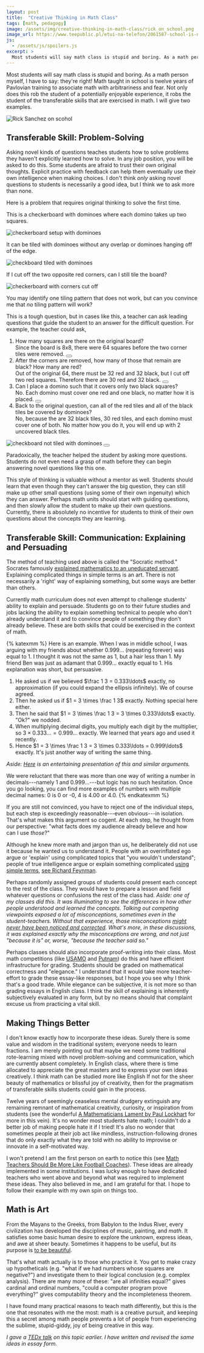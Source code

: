 ```yaml
---
layout: post
title:  "Creative Thinking in Math Class"
tags: [math, pedagogy]
image: /assets/img/creative-thinking-in-math-class/rick_on_school.png
image_url: https://www.teepublic.pl/etui-na-telefon/2061587-school-is-not-a-place-for-smart-people
js:
  - /assets/js/spoilers.js
excerpt: >
  Most students will say math class is stupid and boring. As a math person myself, I have to say: they're right!
---
```


Most students will say math class is stupid and boring. As a math person myself, I have to say: they're right! Math taught in school is twelve years of Pavlovian training to associate math with arbitrariness and fear. Not only does this rob the student of a potentially enjoyable experience, it robs the student of the transferable skills that are exercised in math. I will give two examples.

![Rick Sanchez on scohol](/assets/img/creative-thinking-in-math-class/rick_on_school.png)


## Transferable Skill: Problem-Solving

Asking novel kinds of questions teaches students how to solve problems they haven't explicitly learned how to solve. In any job position, you will be asked to do this. Some students are afraid to trust their own original thoughts. Explicit practice with feedback can help them eventually use their own intelligence when making choices. I don't think *only* asking novel questions to students is necessarily a good idea, but I think we to ask more than none.

Here is a problem that requires original thinking to solve the first time.

This is a checkerboard with dominoes where each domino takes up two squares.

![checkerboard setup with dominoes](/assets/img/creative-thinking-in-math-class/checkerboard_seutp_with_dominoes.png)

It can be tiled with dominoes without any overlap or dominoes hanging off of the edge.

![checkboard tiled with dominoes](/assets/img/creative-thinking-in-math-class/checkerboard_tiled_with_dominoes.png)

If I cut off the two opposite red corners, can I still tile the board?

![checkerboard with corners cut off](/assets/img/creative-thinking-in-math-class/checkerboard_with_corners_cut_off.png)

You may identify one tiling pattern that does not work, but can you convince me that *no* tiling pattern will work?

This is a tough question, but in cases like this, a teacher can ask leading questions that guide the student to an answer for the difficult question. For example, the teacher could ask,

1. How many squares are there on the original board?
<br /><span class="spoiler"><span>
Since the board is 8x8, there were 64 squares before the two corner tiles were removed.
</span><button></button></span>
2. After the corners are removed, how many of those that remain are black? How many are red?
<br /><span class="spoiler"><span>
Out of the original 64, there must be 32 red and 32 black, but I cut off two red squares. Therefore there are 30 red and 32 black.
</span><button></button></span>
3. Can I place a domino such that it covers only two black squares?
<br /><span class="spoiler"><span>
No. Each domino must cover one red and one black, no matter how it is placed.
</span><button></button></span>
4. Back to the original question, can all of the red tiles and all of the black tiles be covered by dominoes?
<br /><span class="spoiler"><span>
No, because the are 32 black tiles, 30 red tiles, and each domino must cover one of both. No matter how you do it, you will end up with 2 uncovered black tiles. <br />
<img alt="checkboard not tiled with dominoes" src="{{site.baseurl}}/assets/img/creative-thinking-in-math-class/checkerboard_not_tiled_with_dominoes.png" />
</span><button></button></span>

Paradoxically, the teacher helped the student by asking more questions. Students do not even need a grasp of math before they can begin answering novel questions like this one.

This style of thinking is valuable without a mentor as well. Students should learn that even though they can't answer the big question, they can still make up other small questions (using some of their own ingenuity) which they can answer. Perhaps math units should start with guiding questions, and then slowly allow the student to make up their own questions. Currently, there is absolutely no incentive for students to think of their own questions about the concepts they are learning.

## Transferable Skill: Communication: Explaining and Persuading

The method of teaching used above is called the "Socratic method." Socrates famously [explained mathematics to an uneducated servant](https://en.wikipedia.org/wiki/Meno#Dialogue_with_Meno.27s_slave). Explaining complicated things in simple terms is an art. There is not necessarily a 'right' way of explaining something, but some ways are better than others.

Currently math curriculum does not even attempt to challenge students' ability to explain and persuade. Students go on to their future studies and jobs lacking the ability to explain something technical to people who don't already understand it and to convince people of something they don't already believe. These are both skills that could be exercised in the context of math.

{% katexmm %}
Here is an example. When I was in middle school, I was arguing with my friends about whether $0.999\ldots$ (repeating forever) was equal to 1. I thought it was not the same as 1, but a hair less than 1. My friend Ben was just as adamant that $0.999\ldots$ exactly equal to 1. His explanation was short, but persuasive.

1. He asked us if we believed $\frac 1 3 = 0.333\ldots$ exactly, no approximation (if you could expand the ellipsis infinitely). We of course agreed.
2. Then he asked us if $1 = 3 \times \frac 1 3$ exactly. Nothing special here either.
3. Then he said that $1 = 3 \times \frac 1 3 = 3 \times 0.333\ldots$ exactly. "Ok?" we nodded.
4. When multiplying decimal digits, you multiply each digit by the multiplier, so $3 \times 0.333\ldots = 0.999\ldots$ exactly. We learned that years ago and used it recently.
5. Hence $1 = 3 \times \frac 1 3 = 3 \times 0.333\ldots = 0.999\ldots$ exactly. It's just another way of writing the same thing.

_Aside: [Here](https://www.youtube.com/watch?v=TINfzxSnnIE) is an entertaining presentation of this and similar arguments._

We were reluctant that there was more than one way of writing a number in decimals---namely 1 and $0.999\ldots$---but logic has no such hesitation. Once you go looking, you can find more examples of numbers with multiple decimal names: 0 is 0 or -0, 4 is 4.00 or 4.0.
{% endkatexmm %}

If you are still not convinced, you have to reject one of the individual steps, but each step is exceedingly reasonable---even obvious---in isolation. That's what makes this argument so cogent. At each step, he thought from our perspective: "what facts does my audience already believe and how can I use *those*?"

Although he knew more math and jargon than us, he deliberately did not use it because he wanted us to understand it. People with an overinflated ego argue or 'explain' using complicated topics that "you wouldn't understand"; people of true intelligence argue or explain something complicated [using simple terms](https://www.explainxkcd.com/wiki/index.php/Thing_Explainer), [see Richard Feynman](https://kottke.org/17/06/if-you-cant-explain-something-in-simple-terms-you-dont-understand-it).

Perhaps randomly assigned groups of students could present each concept to the rest of the class. They would have to prepare a lesson and field whatever questions or confusions the rest of the class had. _Aside: one of my classes did this. It was illuminating to see the differences in how other people understood and learned the concepts. Talking out competing viewpoints exposed a lot of misconceptions, sometimes even in the student-teachers. Without that experience, those misconceptions [might never have been noticed and corrected](http://www.ascd.org/publications/books/115011/chapters/Why-Check-for-Understanding%C2%A2.aspx). What's more, in these discussions, it was explained exactly why the misconceptions are wrong, and not just "because it is" or, worse, "because the teacher said so."_

Perhaps classes should also incorporate proof-writing into their class. Most math competitions (like [USAMO](https://artofproblemsolving.com/wiki/index.php/United_States_of_America_Mathematical_Olympiad) and [Putnam](https://www.maa.org/math-competitions/putnam-competition)) do this and have efficient infrastructure for grading. Students should be graded on mathematical correctness and "elegance." I understand that it would take more teacher-effort to grade these essay-like responses, but I hope you see why I think that's a good trade. While elegance can be subjective, it is not more so than grading essays in English class. I think the skill of explaining is inherently subjectively evaluated in any form, but by no means should that complaint excuse us from practicing a vital skill.

## Making Things Better

I don't know exactly how to incorporate these ideas. Surely there is some value and wisdom in the traditional system; everyone needs to learn fractions. I am merely pointing out that maybe we need some traditional rote-learning mixed with novel problem-solving and communication, which are currently absent completely. In English class, where there is time allocated to appreciate the great masters and to express your own ideas creatively. I think math can be studied more like English If not for the sheer beauty of mathematics or blissful joy of creativity, then for the pragmatism of transferable skills students could gain in the process.

Twelve years of seemingly ceaseless mental drudgery extinguish any remaining remnant of mathematical creativity, curiosity, or inspiration from students (see the wonderful [A Mathematicians Lament by Paul Lockhart](https://www.maa.org/sites/default/files/pdf/devlin/LockhartsLament.pdf) for more in this vein). It's no wonder most students hate math; I couldn't do a better job of making people hate it if I tried! It's also no wonder that sometimes people at their job act like mindless, instruction-following drones that do only exactly what they are told with no ability to improvise or innovate in a self-motivated way.

I won't pretend I am the first person on earth to notice this (see [Math Teachers Should Be More Like Football Coaches](https://www.nytimes.com/2019/05/11/opinion/sunday/math-teaching-football.html?module=inline)). These ideas are already implemented in some institutions. I was lucky enough to have dedicated teachers who went above and beyond what was required to implement these ideas. They also believed in me, and I am grateful for that. I hope to follow their example with my own spin on things too.

## Math is Art

From the Mayans to the Greeks, from Babylon to the Indus River, every civilization has developed the disciplines of music, painting, and _math_. It satisfies some basic human desire to explore the unknown, express ideas, and awe at sheer beauty. Sometimes it happens to be useful, but its purpose is [to be beautiful](https://en.wikipedia.org/wiki/A_Mathematician%27s_Apology).

That's what math actually is to those who practice it. You get to make crazy up hypotheticals (e.g. "what if we had numbers whose squares are negative?") and investigate them to their logical conclusion (e.g. complex analysis). There are many more of these: "are all infinities equal?" gives cardinal and ordinal numbers, "could a computer program prove everything?" gives computability theory and the incompleteness theorem.

I have found many practical reasons to teach math differently, but this is the one that resonates with me the most: math is a creative pursuit, and keeping this a secret among math people prevents a lot of people from experiencing the sublime, stupid-giddy, joy of being creative in this way.

_I gave a [TEDx talk](https://youtu.be/IQqb8HfN5hw) on this topic earlier. I have written and revised the same ideas in essay form._
